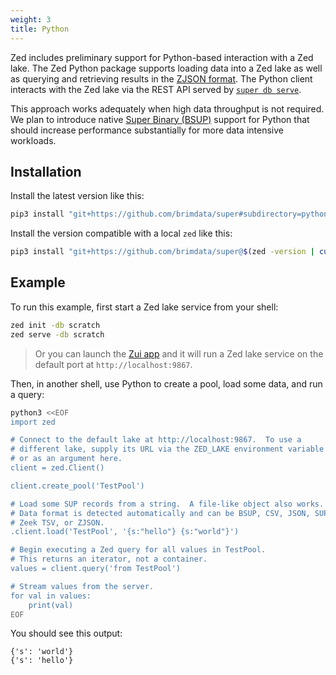 ```yaml
---
weight: 3
title: Python
---
```


Zed includes preliminary support for Python-based interaction
with a Zed lake.
The Zed Python package supports loading data into a Zed lake as well as
querying and retrieving results in the [ZJSON format](../formats/zjson.md).
The Python client interacts with the Zed lake via the REST API served by
[`super db serve`](../commands/super-db.md#serve).

This approach works adequately when high data throughput is not required.
We plan to introduce native [Super Binary (BSUP)](../formats/bsup.md) support for
Python that should increase performance substantially for more
data intensive workloads.

## Installation

Install the latest version like this:
```sh
pip3 install "git+https://github.com/brimdata/super#subdirectory=python/zed"
```

Install the version compatible with a local `zed` like this:
```sh
pip3 install "git+https://github.com/brimdata/super@$(zed -version | cut -d ' ' -f 2)#subdirectory=python/zed"
```

## Example

To run this example, first start a Zed lake service from your shell:
```sh
zed init -db scratch
zed serve -db scratch
```
> Or you can launch the [Zui app](https://zui.brimdata.io) and it will run a Zed lake service
> on the default port at `http://localhost:9867`.

Then, in another shell, use Python to create a pool, load some data,
and run a query:
```sh
python3 <<EOF
import zed

# Connect to the default lake at http://localhost:9867.  To use a
# different lake, supply its URL via the ZED_LAKE environment variable
# or as an argument here.
client = zed.Client()

client.create_pool('TestPool')

# Load some SUP records from a string.  A file-like object also works.
# Data format is detected automatically and can be BSUP, CSV, JSON, SUP,
# Zeek TSV, or ZJSON.
.client.load('TestPool', '{s:"hello"} {s:"world"}')

# Begin executing a Zed query for all values in TestPool.
# This returns an iterator, not a container.
values = client.query('from TestPool')

# Stream values from the server.
for val in values:
    print(val)
EOF
```

You should see this output:
```
{'s': 'world'}
{'s': 'hello'}
```
